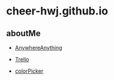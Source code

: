 # cheer-hwj.github.io
## aboutMe

* [AnywhereAnything](/AnywhereAnything)

* [Trello](/Trello)

* [colorPicker](/colorPicker)

